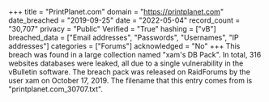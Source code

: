 +++
title = "PrintPlanet.com"
domain = "https://printplanet.com"
date_breached = "2019-09-25"
date = "2022-05-04"
record_count = "30,707"
privacy = "Public"
Verified = "True"
hashing = ["vB"]
breached_data = ["Email addresses", "Passwords", "Usernames", "IP addresses"]
categories = ["Forums"]
acknowledged = "No"
+++
This breach was found in a large collection named "xam's DB Pack". In total, 316 websites databases were leaked, all due to a single vulnerability in the vBulletin software. The breach pack was released on RaidForums by the user xam on October 17, 2019. The filename that this entry comes from is "printplanet.com_30707.txt".
